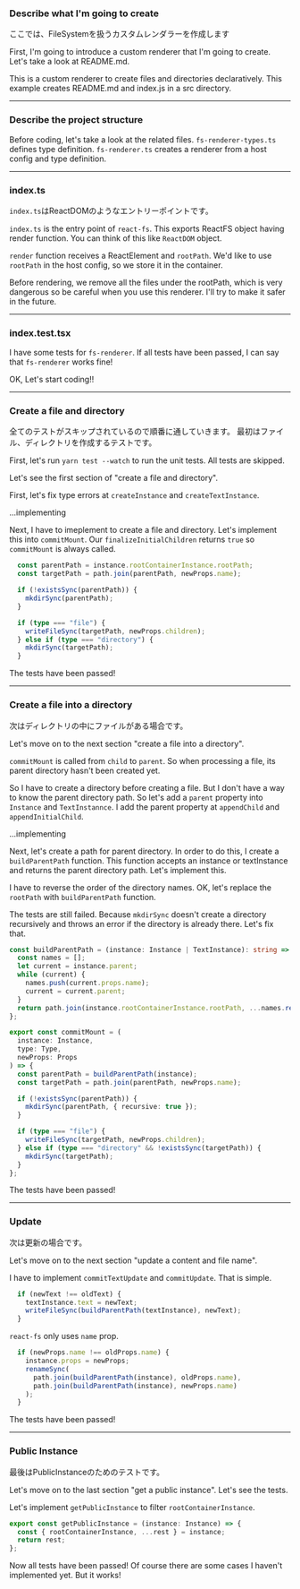 ### Describe what I'm going to create

ここでは、FileSystemを扱うカスタムレンダラーを作成します

First, I'm going to introduce a custom renderer that I'm going to create.
Let's take a look at README.md.

This is a custom renderer to create files and directories declaratively.
This example creates README.md and index.js in a src directory.

--------------

### Describe the project structure

Before coding, let's take a look at the related files.
`fs-renderer-types.ts` defines type definition.
`fs-renderer.ts` creates a renderer from a host config and type definition.

--------------

### index.ts

`index.ts`はReactDOMのようなエントリーポイントです。

`index.ts` is the entry point of `react-fs`.
This exports ReactFS object having render function.
You can think of this like `ReactDOM` object.

`render` function receives a ReactElement and `rootPath`.
We'd like to use `rootPath` in the host config, so we store it in the container.

Before rendering, we remove all the files under the rootPath, which is very dangerous so be careful when you use this renderer.
I'll try to make it safer in the future.

--------------

### index.test.tsx

I have some tests for `fs-renderer`.
If all tests have been passed, I can say that `fs-renderer` works fine!

OK, Let's start coding!!

--------------

### Create a file and directory

全てのテストがスキップされているので順番に通していきます。
最初はファイル、ディレクトリを作成するテストです。

First, let's run `yarn test --watch` to run the unit tests.
All tests are skipped.

Let's see the first section of "create a file and directory".

First, let's fix type errors at `createInstance` and `createTextInstance`.

...implementing

Next, I have to imeplement to create a file and directory.
Let's implement this into `commitMount`.
Our `finalizeInitialChildren` returns `true` so `commitMount` is always called.

```ts
  const parentPath = instance.rootContainerInstance.rootPath;
  const targetPath = path.join(parentPath, newProps.name);

  if (!existsSync(parentPath)) {
    mkdirSync(parentPath);
  }

  if (type === "file") {
    writeFileSync(targetPath, newProps.children);
  } else if (type === "directory") {
    mkdirSync(targetPath);
  }
```

The tests have been passed!

--------------

### Create a file into a directory

次はディレクトリの中にファイルがある場合です。

Let's move on to the next section "create a file into a directory".

`commitMount` is called from `child` to `parent`.
So when processing a file, its parent directory hasn't been created yet.

So I have to create a directory before creating a file.
But I don't have a way to know the parent directory path.
So let's add a `parent` property into `Instance` and `TextInstannce`.
I add the parent property at `appendChild` and `appendInitialChild`.

...implementing

Next, let's create a path for parent directory.
In order to do this, I create a `buildParentPath` function.
This function accepts an instance or textInstance and returns the parent directory path.
Let's implement this.

I have to reverse the order of the directory names.
OK, let's replace the `rootPath` with `buildParentPath` function.

The tests are still failed.
Because `mkdirSync` doesn't create a directory recursively and throws an error if the directory is already there.
Let's fix that.

```ts
const buildParentPath = (instance: Instance | TextInstance): string => {
  const names = [];
  let current = instance.parent;
  while (current) {
    names.push(current.props.name);
    current = current.parent;
  }
  return path.join(instance.rootContainerInstance.rootPath, ...names.reverse());
};

export const commitMount = (
  instance: Instance,
  type: Type,
  newProps: Props
) => {
  const parentPath = buildParentPath(instance);
  const targetPath = path.join(parentPath, newProps.name);

  if (!existsSync(parentPath)) {
    mkdirSync(parentPath, { recursive: true });
  }

  if (type === "file") {
    writeFileSync(targetPath, newProps.children);
  } else if (type === "directory" && !existsSync(targetPath)) {
    mkdirSync(targetPath);
  }
};
```

The tests have been passed!

--------------

### Update

次は更新の場合です。

Let's move on to the next section "update a content and file name".

I have to implement `commitTextUpdate` and `commitUpdate`.
That is simple.

```ts
  if (newText !== oldText) {
    textInstance.text = newText;
    writeFileSync(buildParentPath(textInstance), newText);
  }
```

`react-fs` only uses `name` prop.

```ts
  if (newProps.name !== oldProps.name) {
    instance.props = newProps;
    renameSync(
      path.join(buildParentPath(instance), oldProps.name),
      path.join(buildParentPath(instance), newProps.name)
    );
  }
```

The tests have been passed!

--------------

### Public Instance

最後はPublicInstanceのためのテストです。

Let's move on to the last section "get a public instance". Let's see the tests.

Let's implement `getPublicInstance` to filter `rootContainerInstance`.

```ts
export const getPublicInstance = (instance: Instance) => {
  const { rootContainerInstance, ...rest } = instance;
  return rest;
};
```

Now all tests have been passed!
Of course there are some cases I haven't implemented yet.
But it works!
